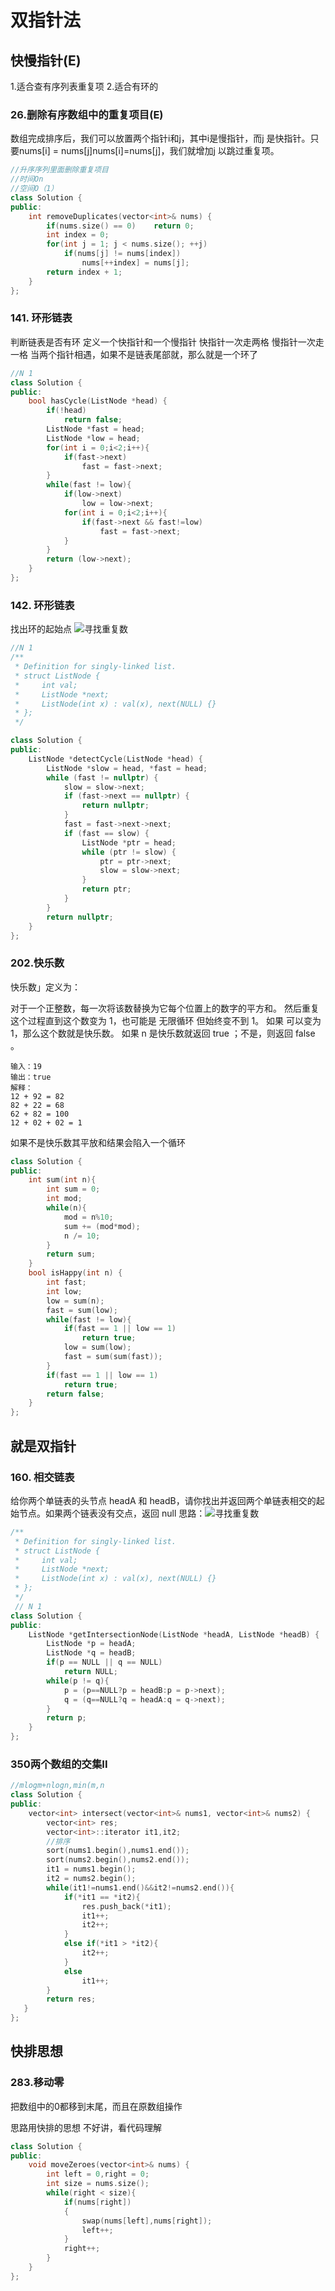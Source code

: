 # 双指针法
## 快慢指针(E)
1.适合查有序列表重复项
2.适合有环的 
### 26.删除有序数组中的重复项目(E)
数组完成排序后，我们可以放置两个指针i和j，其中i是慢指针，而j 是快指针。只要nums[i] = nums[j]nums[i]=nums[j]，我们就增加j 以跳过重复项。

```cpp
//升序序列里面删除重复项目
//时间On
//空间O（1）
class Solution {
public:
    int removeDuplicates(vector<int>& nums) {
        if(nums.size() == 0)    return 0;
        int index = 0;
        for(int j = 1; j < nums.size(); ++j)
            if(nums[j] != nums[index])  
                nums[++index] = nums[j];
        return index + 1;
    }
};
```

### 141. 环形链表
判断链表是否有环
定义一个快指针和一个慢指针
快指针一次走两格
慢指针一次走一格
当两个指针相遇，如果不是链表尾部就，那么就是一个环了
```cpp
//N 1
class Solution {
public:
    bool hasCycle(ListNode *head) {
        if(!head)
            return false;
        ListNode *fast = head;
        ListNode *low = head;
        for(int i = 0;i<2;i++){
            if(fast->next)
                fast = fast->next;
        }
        while(fast != low){
            if(low->next)
                low = low->next;
            for(int i = 0;i<2;i++){
                if(fast->next && fast!=low)
                    fast = fast->next;
            }
        }
        return (low->next);
    }
};
```

### 142. 环形链表
找出环的起始点
![寻找重复数](image/142.PNG)
```cpp
//N 1
/**
 * Definition for singly-linked list.
 * struct ListNode {
 *     int val;
 *     ListNode *next;
 *     ListNode(int x) : val(x), next(NULL) {}
 * };
 */

class Solution {
public:
    ListNode *detectCycle(ListNode *head) {
        ListNode *slow = head, *fast = head;
        while (fast != nullptr) {
            slow = slow->next;
            if (fast->next == nullptr) {
                return nullptr;
            }
            fast = fast->next->next;
            if (fast == slow) {
                ListNode *ptr = head;
                while (ptr != slow) {
                    ptr = ptr->next;
                    slow = slow->next;
                }
                return ptr;
            }
        }
        return nullptr;
    }
};
```
### 202.快乐数
快乐数」定义为：

对于一个正整数，每一次将该数替换为它每个位置上的数字的平方和。
然后重复这个过程直到这个数变为 1，也可能是 无限循环 但始终变不到 1。
如果 可以变为  1，那么这个数就是快乐数。
如果 n 是快乐数就返回 true ；不是，则返回 false 。
```
输入：19
输出：true
解释：
12 + 92 = 82
82 + 22 = 68
62 + 82 = 100
12 + 02 + 02 = 1
```
如果不是快乐数其平放和结果会陷入一个循环
```cpp
class Solution {
public:
    int sum(int n){
        int sum = 0;
        int mod;
        while(n){
            mod = n%10;
            sum += (mod*mod);
            n /= 10;
        }
        return sum;
    }
    bool isHappy(int n) {
        int fast;
        int low;
        low = sum(n);
        fast = sum(low);
        while(fast != low){
            if(fast == 1 || low == 1)
                return true;
            low = sum(low);
            fast = sum(sum(fast));
        }
        if(fast == 1 || low == 1)
            return true;
        return false;
    }
};
```
## 就是双指针
### 160. 相交链表
给你两个单链表的头节点 headA 和 headB，请你找出并返回两个单链表相交的起始节点。如果两个链表没有交点，返回 null 
思路：![寻找重复数](image/160.png)
```cpp
/**
 * Definition for singly-linked list.
 * struct ListNode {
 *     int val;
 *     ListNode *next;
 *     ListNode(int x) : val(x), next(NULL) {}
 * };
 */
 // N 1
class Solution {
public:
    ListNode *getIntersectionNode(ListNode *headA, ListNode *headB) {
        ListNode *p = headA;
        ListNode *q = headB;
        if(p == NULL || q == NULL)
            return NULL;
        while(p != q){
            p = (p==NULL?p = headB:p = p->next);
            q = (q==NULL?q = headA:q = q->next);
        }
        return p;
    }
};
```
### 350两个数组的交集II
```cpp
//mlogm+nlogn,min(m,n
class Solution {
public:
    vector<int> intersect(vector<int>& nums1, vector<int>& nums2) {
        vector<int> res;
        vector<int>::iterator it1,it2;
        //排序
        sort(nums1.begin(),nums1.end());
        sort(nums2.begin(),nums2.end());
        it1 = nums1.begin();
        it2 = nums2.begin();
        while(it1!=nums1.end()&&it2!=nums2.end()){
            if(*it1 == *it2){
                res.push_back(*it1);
                it1++;
                it2++;
            }
            else if(*it1 > *it2){
                it2++;
            }
            else
                it1++;
        }
        return res;
   }
};
```

## 快排思想

### 283.移动零
把数组中的0都移到末尾，而且在原数组操作

思路用快排的思想
不好讲，看代码理解
```cpp
class Solution {
public:
    void moveZeroes(vector<int>& nums) {
        int left = 0,right = 0;
        int size = nums.size();
        while(right < size){
            if(nums[right])
            {
                swap(nums[left],nums[right]);
                left++;
            }
            right++;
        }
    }
};
```